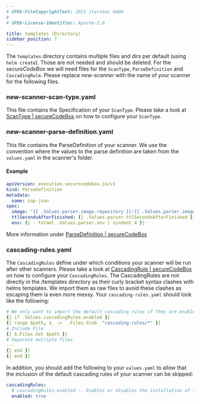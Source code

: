 ```yaml
---
# SPDX-FileCopyrightText: 2021 iteratec GmbH
#
# SPDX-License-Identifier: Apache-2.0

title: templates (Directory)
sidebar_position: 7
---
```


The `templates` directory contains multiple files and dirs per default (using `helm create`).
Those are not needed and should be deleted.
For the _secureCodeBox_ we will need files for the `ScanType`, `ParseDefinition` and `CascadingRule`.
Please replace _new-scanner_ with the name of your scanner for the following files.

### new-scanner-scan-type.yaml

This file contains the Specification of your `ScanType`.
Please take a look at [ScanType | secureCodeBox](/docs/api/crds/scan-type) on how to configure your `ScanType`.

### new-scanner-parse-definition.yaml

This file contains the ParseDefinition of your scanner.
We use the convention where the values to the parse definition are taken from the `values.yaml` in the scanner's folder.

#### Example

```yaml
apiVersion: execution.securecodebox.io/v1
kind: ParseDefinition
metadata:
  name: zap-json
spec:
  image: "{{ .Values.parser.image.repository }}:{{ .Values.parser.image.tag | default .Chart.Version }}"
  ttlSecondsAfterFinished: {{ .Values.parser.ttlSecondsAfterFinished }}
  env: {{ - toYaml .Values.parser.env | nindent 4 }}
```

More information under [ParseDefinition | secureCodeBox](/docs/api/crds/parse-definition)

### cascading-rules.yaml

The `CascadingRules` define under which conditions your scanner will be run after other scanners.
Please take a look at [CascadingRule | secureCodeBox](/docs/api/crds/cascading-rule) on how to configure your `CascadingRules`.
The CascadingRules are not directly in the /templates directory as their curly bracket syntax clashes with helms templates.
We import them as raw files to avoid these clashes as escaping them is even more messy.
Your `cascading-rules.yaml` should look like the following:

```yaml
# We only want to import the default cascading rules if they are enabled
{{ if .Values.cascadingRules.enabled }}
{{ range $path, $_ :=  .Files.Glob  "cascading-rules/*" }}
# Include File
{{ $.Files.Get $path }}
# Separate multiple files
---
{{ end }}
{{ end }}
```

In addition, you should add the following to your `values.yaml` to allow that the inclusion of the default cascading rules of your scanner can be skipped:

```yaml
cascadingRules:
  # cascadingRules.enabled -- Enables or disables the installation of the default cascading rules for this scanner
  enabled: true
```
